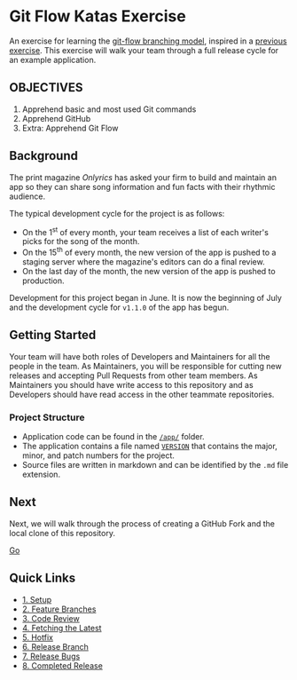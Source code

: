 # Git Flow Katas Exercise

An exercise for learning the [git-flow branching model](http://nvie.com/posts/a-successful-git-branching-model/), inspired in a [previous exercise](https://github.com/rferri-gr8/git-flow-exercise). This exercise will walk your team through a full release cycle for an example application.

##  OBJECTIVES
1.	Apprehend basic and most used Git commands
2.	Apprehend GitHub
3.	Extra: Apprehend Git Flow


## Background 

The print magazine _Onlyrics_ has asked your firm to build and maintain an app so they can share song information and fun facts with their rhythmic audience.

The typical development cycle for the project is as follows:

- On the 1<sup>st</sup> of every month, your team receives a list of each writer's picks for the song of the month.
- On the 15<sup>th</sup> of every month, the new version of the app is pushed to a staging server where the magazine's editors can do a final review.
- On the last day of the month, the new version of the app is pushed to production.

Development for this project began in June. It is now the beginning of July and the development cycle for `v1.1.0` of the app has begun.

## Getting Started

Your team will have both roles of Developers and Maintainers for all the people in the team. As Maintainers, you will be responsible for cutting new releases and accepting Pull Requests from other team members. As Maintainers you should have write access to this repository and as Developers should have read access in the other teammate repositories.

### Project Structure
* Application code can be found in the [`/app/`](/app/) folder.
* The application contains a file named [`VERSION`](/app/VERSION) that contains the major, minor, and patch numbers for the project.
* Source files are written in markdown and can be identified by the `.md` file extension.

## Next

Next, we will walk through the process of creating a GitHub Fork and the local clone of this repository.

[Go](/walkthrough/1-setup.md)

## Quick Links

- [1. Setup](/walkthrough/1-setup.md)
- [2. Feature Branches](/walkthrough/2-feature-branches.md)
- [3. Code Review](/walkthrough/3-code-review.md)
- [4. Fetching the Latest](/walkthrough/4-fetching-latest.md)
- [5. Hotfix](/walkthrough/5-hotfix.md)
- [6. Release Branch](/walkthrough/6-release-branch.md)
- [7. Release Bugs](/walkthrough/7-release-bugs.md)
- [8. Completed Release](/walkthrough/8-completed-release.md)
